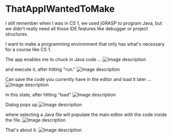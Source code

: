 # ThatAppIWantedToMake
I still remember when I was in CS 1, we used jGRASP to program Java, but we didn't really need all those IDE features like debugger or project structures.

I want to make a programming environment that only has what's necessary for a course like CS 1.

The app enables me to chuck in Java code ...
![Image description](https://github.com/dlee67/ThatAppIWantedToMake/blob/master/RHPic1.png)

and execute it, after hitting "run."
![Image description](https://github.com/dlee67/ThatAppIWantedToMake/blob/master/RHPic2.png)

Can save the code you currently have in the editor and load it later ...
![Image description](https://github.com/dlee67/ThatAppIWantedToMake/blob/master/RHPic3.png)

In this state, after hitting "load"
![Image description](https://github.com/dlee67/ThatAppIWantedToMake/blob/master/RHPic4.png)

Dialog pops up
![Image description](https://github.com/dlee67/ThatAppIWantedToMake/blob/master/RHPic5.png)

where selecting a Java file will populate the main editor with the code inside the file.
![Image description](https://github.com/dlee67/ThatAppIWantedToMake/blob/master/RHPic6.png)

That's about it.
![Image description](https://github.com/dlee67/ThatAppIWantedToMake/blob/master/RHPic7.png)
